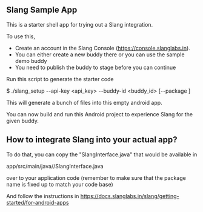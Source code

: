 Slang Sample App
----------------

This is a starter shell app for trying out a Slang integration. 

To use this, 

- Create an account in the Slang Console (https://console.slanglabs.in). 
- You can either create a new buddy there or you can use the sample demo buddy
- You need to publish the buddy to stage before you can continue

Run this script to generate the starter code 

$ ./slang_setup --api-key <api_key> --buddy-id <buddy_id> [--package <package name>]

This will generate a bunch of files into this empty android app. 

You can now build and run this Android project to experience Slang for the given buddy. 

How to integrate Slang into your actual app?
--------------------------------------------

To do that, you can copy the "SlangInterface.java" that would be available in

app/src/main/java/<package path>/SlangInterface.java

over to your application code (remember to make sure that the package name is fixed up to match your code base)

And follow the instructions in https://docs.slanglabs.in/slang/getting-started/for-android-apps


